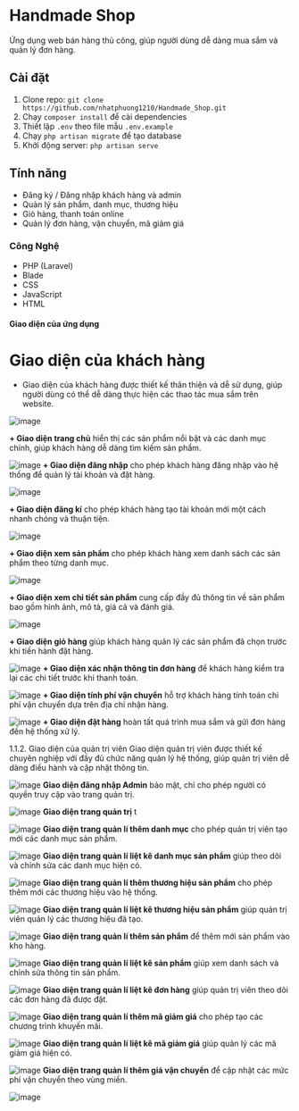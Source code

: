 # Handmade Shop
Ứng dụng web bán hàng thủ công, giúp người dùng dễ dàng mua sắm và quản lý đơn hàng.

## Cài đặt
1. Clone repo: `git clone https://github.com/nhatphuong1210/Handmade_Shop.git`  
2. Chạy `composer install` để cài dependencies  
3. Thiết lập `.env` theo file mẫu `.env.example`  
4. Chạy `php artisan migrate` để tạo database  
5. Khởi động server: `php artisan serve`

## Tính năng
- Đăng ký / Đăng nhập khách hàng và admin  
- Quản lý sản phẩm, danh mục, thương hiệu  
- Giỏ hàng, thanh toán online  
- Quản lý đơn hàng, vận chuyển, mã giảm giá

### Công Nghệ
- PHP (Laravel)
- Blade
- CSS
- JavaScript
- HTML
  
#### Giao diện của ứng dụng
# Giao diện của khách hàng
+ Giao diện của khách hàng được thiết kế thân thiện và dễ sử dụng, giúp người dùng có thể dễ dàng thực hiện các thao tác mua sắm trên website.
  
![image](https://github.com/user-attachments/assets/1610e624-44c8-415f-bd1b-27536aefb1f9)

**+ Giao diện trang chủ** hiển thị các sản phẩm nổi bật và các danh mục chính, giúp khách hàng dễ dàng tìm kiếm sản phẩm.

![image](https://github.com/user-attachments/assets/7129c6fa-eb6c-4829-8cf4-d3c727383217)
**+ Giao diện đăng nhập** cho phép khách hàng đăng nhập vào hệ thống để quản lý tài khoản và đặt hàng.

![image](https://github.com/user-attachments/assets/f8d3cc94-7377-49e1-b2e6-0d53f62aff60)

**+ Giao diện đăng kí** cho phép khách hàng tạo tài khoản mới một cách nhanh chóng và thuận tiện.

![image](https://github.com/user-attachments/assets/00896240-376f-4114-9a80-97c5e70a07dc)

**+ Giao diện xem sản phẩm** cho phép khách hàng xem danh sách các sản phẩm theo từng danh mục.

![image](https://github.com/user-attachments/assets/3bf674d4-a877-40e6-976e-d357f9018455)

**+ Giao diện xem chi tiết sản phẩm** cung cấp đầy đủ thông tin về sản phẩm bao gồm hình ảnh, mô tả, giá cả và đánh giá.

![image](https://github.com/user-attachments/assets/569f795d-345a-4e78-9e1c-e9952ab6c3e4)

**+ Giao diện giỏ hàng** giúp khách hàng quản lý các sản phẩm đã chọn trước khi tiến hành đặt hàng.

![image](https://github.com/user-attachments/assets/93799b52-6f90-4021-ad60-a5e6e9fe7b0f)
**+ Giao diện xác nhận thông tin đơn hàng** để khách hàng kiểm tra lại các chi tiết trước khi thanh toán.

![image](https://github.com/user-attachments/assets/7e2f8170-77f6-4a72-8a76-d2824f957643)
**+ Giao diện tính phí vận chuyển** hỗ trợ khách hàng tính toán chi phí vận chuyển dựa trên địa chỉ nhận hàng.

![image](https://github.com/user-attachments/assets/16860215-06ca-44f0-bcc9-9a3ffab59821)
**+ Giao diện đặt hàng** hoàn tất quá trình mua sắm và gửi đơn hàng đến hệ thống xử lý.

1.1.2. Giao diện của quản trị viên
Giao diện quản trị viên được thiết kế chuyên nghiệp với đầy đủ chức năng quản lý hệ thống, giúp quản trị viên dễ dàng điều hành và cập nhật thông tin.


![image](https://github.com/user-attachments/assets/e2da4e58-09e3-41f8-8723-2918af8b027b)
**Giao diện đăng nhập Admin** bảo mật, chỉ cho phép người có quyền truy cập vào trang quản trị.

![image](https://github.com/user-attachments/assets/0a8f222f-ac6b-4c10-b7d7-6e83ccb2a313)
**Giao diện trang quản trị** t

![image](https://github.com/user-attachments/assets/dc7db013-25ab-4582-bcfe-afdd4418de55)
**Giao diện trang quản lí thêm danh mục** cho phép quản trị viên tạo mới các danh mục sản phẩm.

![image](https://github.com/user-attachments/assets/d6c819b0-66a1-45cc-834f-e6823ce36290)
**Giao diện trang quản lí liệt kê danh mục sản phẩm** giúp theo dõi và chỉnh sửa các danh mục hiện có.

![image](https://github.com/user-attachments/assets/468b43de-09e8-4222-a1ce-d46d8ebcbf18)
**Giao diện trang quản lí thêm thương hiệu sản phẩm** cho phép thêm mới các thương hiệu vào hệ thống.

![image](https://github.com/user-attachments/assets/23dfbdb8-9d6d-4e31-92b9-792976c6eab2)
**Giao diện trang quản lí liệt kê thương hiệu sản phẩm** giúp quản trị viên quản lý các thương hiệu đã tạo.

![image](https://github.com/user-attachments/assets/aac01e8e-1172-41df-a84e-d58910a46cf2)
**Giao diện trang quản lí thêm sản phẩm** để thêm mới sản phẩm vào kho hàng.

![image](https://github.com/user-attachments/assets/d26cd4b0-168e-4e2f-bb5d-1abbff01ad30)
**Giao diện trang quản lí liệt kê sản phẩm** giúp xem danh sách và chỉnh sửa thông tin sản phẩm.

![image](https://github.com/user-attachments/assets/73ca5027-43a4-48d7-a2eb-a8cdd3c3bc89)
**Giao diện trang quản lí liệt kê đơn hàng** giúp quản trị viên theo dõi các đơn hàng đã được đặt.

![image](https://github.com/user-attachments/assets/d2e9601a-5270-402a-bb9c-e3c8d0c9c5d6)
**Giao diện trang quản lí thêm mã giảm giá** cho phép tạo các chương trình khuyến mãi.

![image](https://github.com/user-attachments/assets/32e17926-91f3-4262-af3c-397c171ce7bc)
**Giao diện trang quản lí liệt kê mã giảm giá** giúp quản lý các mã giảm giá hiện có.

![image](https://github.com/user-attachments/assets/7c5855c9-0004-4e82-b6a6-ac19642e1a65)
**Giao diện trang quản lí thêm giá vận chuyển** để cập nhật các mức phí vận chuyển theo vùng miền.

![image](https://github.com/user-attachments/assets/d783fe58-e46f-4128-87b8-df3037db98d4)
